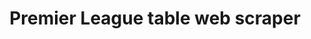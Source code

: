 ---
github_link: 'https://github.com/ADSmith-0/Premier-League-tables-Web-Scraper'
live_link: '#'
title: 'Premier League table web scraper'
cover_image: '/images/projects/league-table-scraper.png'
tags: ['Python', 'BeautifulSoup4', 'Pandas']
status: 'Completed'
live: 'No'
description: 'A Python web scraper that would scrape table data and output it as a spreadsheet'
order: 3
---